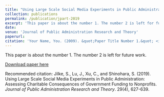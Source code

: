 ```yaml
---
title: "Using Large Scale Social Media Experiments in Public Administration: Assessing Charitable Consequences of Government Funding to Nonprofits."
collection: publications
permalink: /publication/jpart-2019
excerpt: 'This paper is about the number 1. The number 2 is left for future work.'
date: 
venue: 'Journal of Public Administration Research and Theory'
paperurl: 
citation: 'Your Name, You. (2009). &quot;Paper Title Number 1.&quot; <i>Journal 1</i>. 1(1).'
---
```

This paper is about the number 1. The number 2 is left for future work.

[Download paper here](http://academicpages.github.io/files/paper1.pdf)

Recommended citation: Jilke, S., Lu, J., Xu, C., and Shinohara, S. (2019). Using Large Scale Social Media Experiments in Public Administration: Assessing Charitable Consequences of Government Funding to Nonprofits. _Journal of Public Administration Research and Theory_. 29(4), 627-639.
